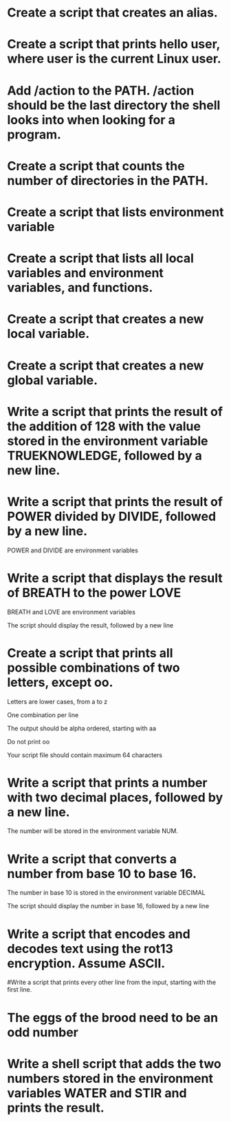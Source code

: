 # Create a script that creates an alias.
# Create a script that prints hello user, where user is the current Linux user.
# Add /action to the PATH. /action should be the last directory the shell looks into when looking for a program.
# Create a script that counts the number of directories in the PATH.
# Create a script that lists environment variable
# Create a script that lists all local variables and environment variables, and functions.
# Create a script that creates a new local variable.
# Create a script that creates a new global variable.
# Write a script that prints the result of the addition of 128 with the value stored in the environment variable TRUEKNOWLEDGE, followed by a new line.
# Write a script that prints the result of POWER divided by DIVIDE, followed by a new line.



POWER and DIVIDE are environment variables
# Write a script that displays the result of BREATH to the power LOVE



BREATH and LOVE are environment variables

The script should display the result, followed by a new line
# Create a script that prints all possible combinations of two letters, except oo.



Letters are lower cases, from a to z

One combination per line

The output should be alpha ordered, starting with aa

Do not print oo

Your script file should contain maximum 64 characters
# Write a script that prints a number with two decimal places, followed by a new line.



The number will be stored in the environment variable NUM.
# Write a script that converts a number from base 10 to base 16.



The number in base 10 is stored in the environment variable DECIMAL

The script should display the number in base 16, followed by a new line
# Write a script that encodes and decodes text using the rot13 encryption. Assume ASCII.
#Write a script that prints every other line from the input, starting with the first line.
# The eggs of the brood need to be an odd number
# Write a shell script that adds the two numbers stored in the environment variables WATER and STIR and prints the result.
